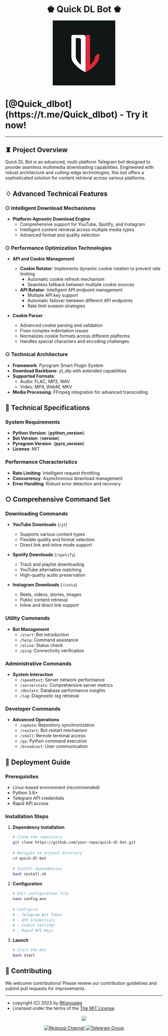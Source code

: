 <!DOCTYPE html>
<html lang="en">
<head>
    <meta charset="UTF-8">
    <title>Quick DL Bot - Advanced Multimedia Download Solution</title>
</head>
<body>
<h1 align="center">♚ Quick DL Bot ♚</h1>

<p align="center">
    <img src="https://raw.githubusercontent.com/RKgroupkg/RKGROUP/refs/heads/main/Assets/Logo/IMG_20250324_003813_410.jpg" width="200" alt="Quick DL Bot Logo">
</p>

<h1> [@Quick_dlbot](https://t.me/Quick_dlbot) - Try it now!
</h1>
<hr>

<h2>♜ Project Overview</h2>

Quick DL Bot is an advanced, multi-platform Telegram bot designed to provide seamless multimedia downloading capabilities. Engineered with robust architecture and cutting-edge technologies, this bot offers a sophisticated solution for content retrieval across various platforms.

<h2>♢ Advanced Technical Features</h2>

### ○ Intelligent Download Mechanisms
- **Platform-Agnostic Download Engine**
  - Comprehensive support for YouTube, Spotify, and Instagram
  - Intelligent content retrieval across multiple media types
  - Advanced format and quality selection

### ○ Performance Optimization Technologies
- **API and Cookie Management**
  - **Cookie Rotator**: Implements dynamic cookie rotation to prevent rate limiting
    - Automatic cookie refresh mechanism
    - Seamless fallback between multiple cookie sources
  - **API Rotator**: Intelligent API endpoint management
    - Multiple API key support
    - Automatic failover between different API endpoints
    - Rate limit evasion strategies

- **Cookie Parser**
  - Advanced cookie parsing and validation
  - Fixes complex indentation issues
  - Normalizes cookie formats across different platforms
  - Handles special characters and encoding challenges

### ○ Technical Architecture
- **Framework**: Pyrogram Smart Plugin System
- **Download Backbone**: yt_dlp with extended capabilities
- **Supported Formats**: 
  - Audio: FLAC, MP3, WAV
  - Video: MP4, WebM, MKV
- **Media Processing**: FFmpeg integration for advanced transcoding

<h2>🔧 Technical Specifications</h2>

### System Requirements
- **Python Version**: {__python_version__}
- **Bot Version**: {__version__}
- **Pyrogram Version**: {__pyro_version__}
- **License**: MIT

### Performance Characteristics
- **Rate Limiting**: Intelligent request throttling
- **Concurrency**: Asynchronous download management
- **Error Handling**: Robust error detection and recovery

<h2>○ Comprehensive Command Set</h2>

### Downloading Commands
- **YouTube Downloads** (`/yt`)
  - Supports various content types
  - Flexible quality and format selection
  - Direct link and inline mode support

- **Spotify Downloads** (`/spotify`)
  - Track and playlist downloading
  - YouTube alternative matching
  - High-quality audio preservation

- **Instagram Downloads** (`/insta`)
  - Reels, videos, stories, images
  - Public content retrieval
  - Inline and direct link support

### Utility Commands
- **Bot Management**
  - `/start`: Bot introduction
  - `/help`: Command assistance
  - `/alive`: Status check
  - `/ping`: Connectivity verification

### Administrative Commands
- **System Interaction**
  - `/speedtest`: Server network performance
  - `/serverstats`: Comprehensive server metrics
  - `/dbstats`: Database performance insights
  - `/log`: Diagnostic log retrieval

### Developer Commands
- **Advanced Operations**
  - `/update`: Repository synchronization
  - `/restart`: Bot restart mechanism
  - `/shell`: Remote terminal access
  - `/py`: Python command execution
  - `/broadcast`: User communication

<h2>🚀 Deployment Guide</h2>

### Prerequisites
- Linux-based environment (recommended)
- Python 3.8+
- Telegram API credentials
- Rapid API access

### Installation Steps
1. **Dependency Installation**
   ```bash
   # Clone the repository
   git clone https://github.com/your-repo/quick-dl-bot.git
   
   # Navigate to project directory
   cd quick-dl-bot
   
   # Install dependencies
   bash install.sh
   ```

2. **Configuration**
   ```bash
   # Edit configuration file
   nano config.env
   
   # Configure:
   # - Telegram Bot Token
   # - API Credentials
   # - Cookie Settings
   # - Rapid API Keys
   ```

3. **Launch**
   ```bash
   # Start the bot
   bash start
   ```

<h2>🤝 Contributing</h2>

We welcome contributions! Please review our contribution guidelines and submit pull requests for improvements.

<hr>

* copyright (C) 2023 by [RKgroupkg](https://github.com/RKgroupkg)
* Licensed under the terms of the [The MIT License](https://github.com/RKgroupkg/Pyrogram-Bot/blob/main/LICENSE)

<div align="center">
<img src="https://img.shields.io/badge/License-MIT-green.svg" align="center">
</div>




<p align="center">
  <a href="https://t.me/rkgroup_update">
    <img src="https://img.shields.io/static/v1?label=Join&message=Telegram%20Channel&color=blueviolet&style=for-the-badge&logo=telegram&logoColor=white" alt="Rkgroup Channel" />
  </a>
  <a href="https://telegram.me/Rkgroup_helpbot">
    <img src="https://img.shields.io/static/v1?label=Join&message=Telegram%20Group&color=blueviolet&style=for-the-badge&logo=telegram&logoColor=white" alt="Telegram Group" />
  </a>
</p>

</body>
</html>